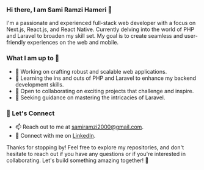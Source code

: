 ### Hi there, I am Sami Ramzi Hameri 👋

I'm a passionate and experienced full-stack web developer with a focus on Next.js, React.js, and React Native. Currently delving into the world of PHP and Laravel to broaden my skill set. My goal is to create seamless and user-friendly experiences on the web and mobile.
### What I am up to 🚀
- 🔭 Working on crafting robust and scalable web applications.
- 🌱 Learning the ins and outs of PHP and Laravel to enhance my backend development skills.
- 👯 Open to collaborating on exciting projects that challenge and inspire.
- 🤔 Seeking guidance on mastering the intricacies of Laravel.
### 💬 Let's Connect
- 📫 Reach out to me at [samiramzi2000@gmail.com](mailto:samiramzi2000@gmail.com).
- 📱 Connect with me on [LinkedIn](www.linkedin.com/in/sami-ramzi-74385927b).

Thanks for stopping by! Feel free to explore my repositories, and don't hesitate to reach out if you have any questions or if you're interested in collaborating. Let's build something amazing together! 🌟
<!--
**SoulRamC/SoulRamC** is a ✨ _special_ ✨ repository because its `README.md` (this file) appears on your GitHub profile.

Here are some ideas to get you started:

- 🔭 I’m currently working on ...
- 🌱 I’m currently learning ...
- 👯 I’m looking to collaborate on ...
- 🤔 I’m looking for help with ...
- 💬 Ask me about ...
- 📫 How to reach me: ...
- 😄 Pronouns: ...
- ⚡ Fun fact: ...
-->

